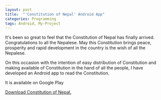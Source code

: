 ```yaml
---
layout: post
title:  "'Constitution of Nepal' Android App"
categories: Programming
tags: Android, My-Project
---
```

It's been so great to feel that the Constitution of Nepal has finally arrived. Congratulations to all the Nepalese. May this Constitution brings peace, prosperity and rapid development in the country is the wish of all the Nepalese.

On this occasion with the intention of easy distribution of Constitution and making available of Constitution in the hand of all the people, I have developed an Android app to read the Constitution.

It is available on Google Play

<a href="https://play.google.com/store/apps/details?id=app.acharya.constitution.nepal" title="Download Constitution of Nepal 2072">Download Constitution of Nepal.</a>
